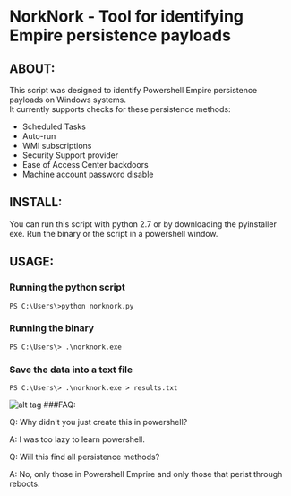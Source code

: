 # NorkNork - Tool for identifying Empire persistence payloads

## ABOUT:
This script was designed to identify Powershell Empire persistence payloads on Windows systems.  
It currently supports checks for these persistence methods:
- Scheduled Tasks
- Auto-run
- WMI subscriptions
- Security Support provider
- Ease of Access Center backdoors
- Machine account password disable


## INSTALL:

You can run this script with python 2.7 or by downloading the pyinstaller exe.  Run the binary or the script in a powershell window. 

## USAGE:

### Running the python script
```
PS C:\Users\>python norknork.py
```
### Running the binary
```
PS C:\Users\> .\norknork.exe
```
### Save the data into a text file
```
PS C:\Users\> .\norknork.exe > results.txt

```
![alt tag](https://github.com/n00py/NorkNork/blob/master/norknork.png)
###FAQ:

Q: Why didn't you just create this in powershell?

A: I was too lazy to learn powershell. 

Q: Will this find all persistence methods?

A: No, only those in Powershell Emprire and only those that perist through reboots.
